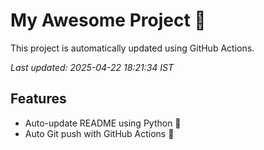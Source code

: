 # My Awesome Project 🚀

This project is automatically updated using GitHub Actions.

_Last updated: 2025-04-22 18:21:34 IST_

## Features
- Auto-update README using Python 🐍
- Auto Git push with GitHub Actions 🤖
